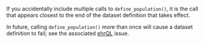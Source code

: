 If you accidentally include multiple calls to `define_population()`, it is the call that appears closest to the end of the dataset definition
that takes effect.

In future, calling `define_population()` more than once will cause a dataset definition to fail;
see the associated [ehrQL](https://github.com/opensafely-core/ehrql/issues/775) issue.
